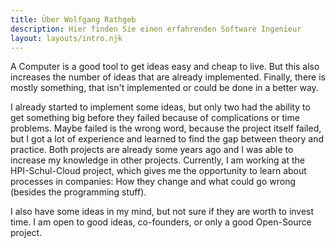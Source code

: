 ```yaml
---
title: Über Wolfgang Rathgeb
description: Hier finden Sie einen erfahrenden Software Ingenieur
layout: layouts/intro.njk
---
```


A Computer is a good tool to get ideas easy and cheap to live. But this also increases the number of ideas that are already implemented. Finally, there is mostly something, that isn't implemented or could be done in a better way.

I already started to implement some ideas, but only two had the ability to get something big before they failed because of complications or time problems. Maybe failed is the wrong word, because the project itself failed, but I got a lot of experience and learned to find the gap between theory and practice. Both projects are already some years ago and I was able to increase my knowledge in other projects. Currently, I am working at the HPI-Schul-Cloud project, which gives me the opportunity to learn about processes in companies: How they change and what could go wrong (besides the programming stuff).

I also have some ideas in my mind, but not sure if they are worth to invest time. I am open to good ideas, co-founders, or only a good Open-Source project.
